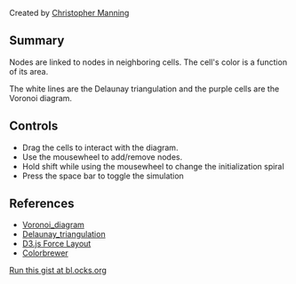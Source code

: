 Created by [Christopher Manning](http://www.christophermanning.org/projects/voronoi-diagram-with-force-directed-nodes-and-delaunay-links/)

Summary
-------
Nodes are linked to nodes in neighboring cells. The cell's color is a function of its area.

The white lines are the Delaunay triangulation and the purple cells are the Voronoi diagram.

Controls
-------
 * Drag the cells to interact with the diagram.
 * Use the mousewheel to add/remove nodes.
 * Hold shift while using the mousewheel to change the initialization spiral
 * Press the space bar to toggle the simulation

References
----------
 * [Voronoi_diagram](http://en.wikipedia.org/wiki/Voronoi_diagram)
 * [Delaunay_triangulation](http://en.wikipedia.org/wiki/Delaunay_triangulation)
 * [D3.js Force Layout](https://github.com/mbostock/d3/wiki/Force-Layout)
 * [Colorbrewer](https://github.com/mbostock/d3/wiki/Ordinal-Scales#colorbrewer)

[Run this gist at bl.ocks.org](http://bl.ocks.org/1734663)
